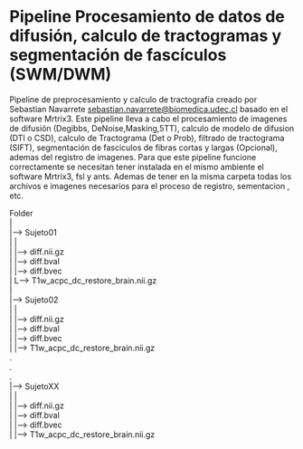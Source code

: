 # Pipeline Procesamiento de datos de difusión, calculo de tractogramas y segmentación de fascículos (SWM/DWM)

Pipeline de preprocesamiento y calculo de tractografía creado por Sebastian Navarrete sebastian.navarrete@biomedica.udec.cl basado en el software Mrtrix3.  Este pipeline lleva a cabo el procesamiento de imagenes de difusión (Degibbs, DeNoise,Masking,5TT), calculo de modelo de difusion (DTI o CSD), calculo de Tractograma (Det o Prob), filtrado de tractograma (SIFT), segmentación de fasciculos de fibras cortas y largas (Opcional), ademas del registro de imagenes. Para que este pipeline funcione correctamente se necesitan tener instalada en el mismo ambiente el software Mrtrix3, fsl y ants. Ademas de tener en la misma carpeta todas los archivos e imagenes necesarios para el proceso de registro, sementacion , etc.



Folder  
   |  
   |--> Sujeto01  
   |      |  
   |      |--> diff.nii.gz  
   |      |--> diff.bval  
   |      |--> diff.bvec  
   |      L--> T1w_acpc_dc_restore_brain.nii.gz  
   |  
   |--> Sujeto02  
   |      |  
   |      |--> diff.nii.gz  
   |      |--> diff.bval  
   |      |--> diff.bvec  
   |      |--> T1w_acpc_dc_restore_brain.nii.gz  
   .  
   .  
   .  
   |--> SujetoXX  
   |      |  
   |      |--> diff.nii.gz  
   |      |--> diff.bval  
   |      |--> diff.bvec  
   |      |--> T1w_acpc_dc_restore_brain.nii.gz  

